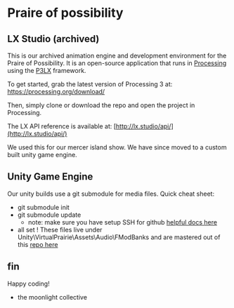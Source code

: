 # Praire of possibility

## LX Studio (archived)
This is our archived animation engine and development environment for the Praire of Possibility. It is an open-source application that runs in [Processing](https://processing.org/) using the [P3LX](https://github.com/heronarts/P3LX) framework.

To get started, grab the latest version of Processing 3 at:  https://processing.org/download/

Then, simply clone or download the repo and open the project in Processing. 

The LX API reference is available at: [http://lx.studio/api/](http://lx.studio/api/)

We used this for our mercer island show.   We have since moved to a custom built unity game engine.

## Unity Game Engine
Our unity builds use a git submodule for media files.   Quick cheat sheet:
- git submodule init
- git submodule update
  - note: make sure you have setup SSH for github [helpful docs here](https://docs.github.com/en/authentication/connecting-to-github-with-ssh/about-ssh)
- all set !  These files live under Unity\VirtualPrairie\Assets\Audio\FModBanks and are mastered out of this [repo here](https://github.com/MoonlightCollective/MediaFiles)

## fin
Happy coding!

- the moonlight collective
